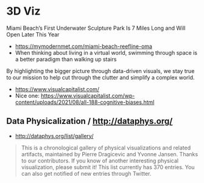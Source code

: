 # 3D Viz

Miami Beach’s First Underwater Sculpture Park Is 7 Miles Long and Will Open Later This Year

* https://mymodernmet.com/miami-beach-reefline-oma
* When thinking about living in a virtual world, swimming through space is a better paradigm than walking up stairs

By highlighting the bigger picture through data-driven visuals, we stay true to our mission to help cut through the clutter and simplify a complex world.

* https://www.visualcapitalist.com/
* Nice one: https://www.visualcapitalist.com/wp-content/uploads/2021/08/all-188-cognitive-biases.html


## Data Physicalization / http://dataphys.org/

* http://dataphys.org/list/gallery/
> This is a chronological gallery of physical visualizations and related artifacts, maintained by Pierre Dragicevic and Yvonne Jansen. Thanks to our contributors. If you know of another interesting physical visualization, please submit it!
This list currently has 370 entries. You can also get notified of new entries through Twitter.
